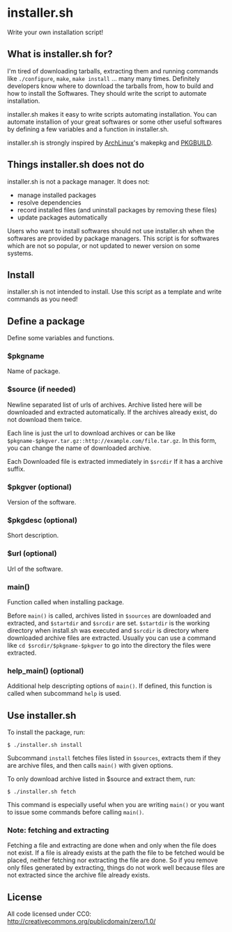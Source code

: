 installer.sh
============

Write your own installation script!


What is installer.sh for?
-------------------------

I'm tired of downloading tarballs, extracting them and running commands like
`./configure`, `make`, `make install` ... many many times. Definitely developers
know where to download the tarballs from, how to build and how to install the
Softwares. They should write the script to automate installation.

installer.sh makes it easy to write scripts automating installation. You can
automate installion of your great softwares or some other useful softwares by
defining a few variables and a function in installer.sh.

installer.sh is strongly inspired by [ArchLinux](http://www.archlinux.org/)'s
makepkg and [PKGBUILD](https://wiki.archlinux.org/index.php/Creating_Packages).


Things installer.sh does not do
-------------------------------

installer.sh is not a package manager. It does not:

* manage installed packages
* resolve dependencies
* record installed files (and uninstall packages by removing these files)
* update packages automatically

Users who want to install softwares should not use installer.sh when the
softwares are provided by package managers. This script is for softwares which
are not so popular, or not updated to newer version on some systems.


Install
-------

installer.sh is not intended to install. Use this script as a template and write
commands as you need!


Define a package
----------------

Define some variables and functions.

### $pkgname

Name of package.

### $source (if needed)

Newline separated list of urls of archives. Archive listed here will be
downloaded and extracted automatically. If the archives already exist, do
not download them twice.

Each line is just the url to download archives or can be like
`$pkgname-$pkgver.tar.gz::http://example.com/file.tar.gz`. In this form, you can
change the name of downloaded archive.

Each Downloaded file is extracted immediately in `$srcdir` If it has a archive
 suffix.

### $pkgver (optional)

Version of the software.

### $pkgdesc (optional)

Short description.

### $url (optional)

Url of the software.

### main()

Function called when installing package.

Before `main()` is called, archives listed in `$sources` are downloaded and
extracted, and `$startdir` and `$srcdir` are set. `$startdir` is the working
directory when install.sh was executed and `$srcdir` is directory where
downloaded archive files are extracted. Usually you can use a command like
`cd $srcdir/$pkgname-$pkgver` to go into the directory the files were
extracted.

### help_main() (optional)

Additional help descripting options of `main()`. If defined, this function
is called when subcommand `help` is used.


Use installer.sh
----------------

To install the package, run:

    $ ./installer.sh install

Subcommand `install` fetches files listed in `$sources`, extracts them if they
are archive files, and then calls `main()` with given options.

To only download archive listed in $source and extract them, run:

    $ ./installer.sh fetch

This command is especially useful when you are writing `main()` or you want
to issue some commands before calling `main()`.

### Note: fetching and extracting

Fetching a file and extracting are done when and only when the file does not
exist. If a file is already exists at the path the file to be fetched would
be placed, neither fetching nor extracting the file are done. So if you remove
only files generated by extracting, things do not work well because files
are not extracted since the archive file already exists.


License
-------

All code licensed under CC0: <http://creativecommons.org/publicdomain/zero/1.0/>
